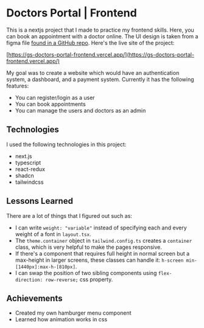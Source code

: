 # Doctors Portal | Frontend

This is a nextjs project that I made to practice my frontend skills. Here, you can book an appointment with a doctor online. The UI design is taken from a figma file [found in a GitHub repo](https://github.com/ProgrammingHero1/doctors-portal-resources). Here's the live site of the project:

[https://gs-doctors-portal-frontend.vercel.app/](https://gs-doctors-portal-frontend.vercel.app/)

My goal was to create a website which would have an authentication system, a dashboard, and a payment system. Currently it has the following features:

- You can register/login as a user
- You can book appointments
- You can manage the users and doctors as an admin

## Technologies

I used the following technologies in this project:

- next.js
- typescript
- react-redux
- shadcn
- tailwindcss

## Lessons Learned

There are a lot of things that I figured out such as:

- I can write `weight: "variable"` instead of specifying each and every weight of a font in `layout.tsx`.
- The `theme.container` object in `tailwind.config.ts` creates a `container` class, which is very helpful to make the pages responsive.
- If there's a component that requires full height in normal screen but a max-height in larger screens, these classes can handle it: `h-screen min-[1440px]:max-h-[810px]`.
- I can swap the position of two sibling components using `flex-direction: row-reverse;` css property.

## Achievements

- Created my own hamburger menu component
- Learned how animation works in css
